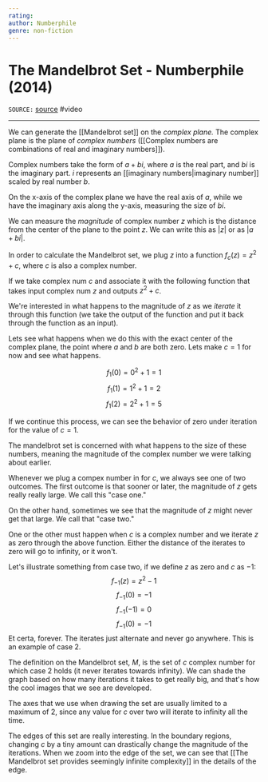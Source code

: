 ```yaml
---
rating: 
author: Numberphile
genre: non-fiction
---
```

# The Mandelbrot Set - Numberphile (2014)
`SOURCE:` [source](https://www.youtube.com/watch?v=NGMRB4O922I)
 #video 

---
We can generate the [[Mandelbrot set]] on the *complex plane.* The complex plane is the plane of *complex numbers* ([[Complex numbers are combinations of real and imaginary numbers]]). 

Complex numbers take the form of $a+bi$, where $a$ is the real part, and $bi$ is the imaginary part. $i$ represents an [[imaginary numbers|imaginary number]] scaled by real number $b$. 

On the x-axis of the complex plane we have the real axis of $a$, while we have the imaginary axis along the y-axis, measuring the size of $bi$. 

We can measure the *magnitude* of complex number $z$ which is the distance from the center of the plane to the point $z$. We can write this as $|z|$ or as $|a+bi|$.  

In order to calculate the Mandelbrot set, we plug $z$ into a function $f_c(z) = z^2+c$, where $c$ is also a complex number. 

If we take complex num $c$ and associate it with the following function that takes input complex num $z$ and outputs $z^2+c$. 

We're interested in what happens to the magnitude of $z$ as we *iterate* it through this function (we take the output of the function and put it back through the function as an input). 

Lets see what happens when we do this with the exact center of the complex plane, the point where $a$ and $b$ are both zero. Lets make $c=1$ for now and see what happens.  


$$
f_1(0) = 0^2+1 = 1
$$
$$
f_1(1) = 1^2 + 1 = 2
$$
$$
f_1(2)=2^2+1=5
$$

If we continue this process, we can see the behavior of zero under iteration for the value of $c=1$. 

The mandelbrot set is concerned with what happens to the size of these numbers, meaning the magnitude of the complex number we were talking about earlier. 

Whenever we plug a compex number in for $c$, we always see one of two outcomes. The first outcome is that sooner or later, the magnitude of $z$ gets really really large. We call this "case one." 

On the other hand, sometimes we see that the magnitude of $z$ might never get that large. We call that "case two." 

One or the other must happen when $c$ is a complex number and we iterate $z$ as zero through the above function. Either the distance of the iterates to zero will go to infinity, or it won't. 

Let's illustrate something from case two, if we define $z$ as zero and $c$ as $-1$:
$$
f_{-1}(z) = z^2-1
$$$$
f_{-1}(0) = -1
$$$$
f_{-1}(-1) = 0
$$$$
f_{-1}(0) = -1
$$ Et certa, forever. The iterates just alternate and never go anywhere. This is an example of case 2. 

The definition on the Mandelbrot set, $M$, is the set of $c$ complex number for which case 2 holds (it never iterates towards infinity). We can shade the graph based on how many iterations it takes to get really big, and that's how the cool images that we see are developed. 

The axes that we use when drawing the set are usually limited to a maximum of 2, since any value for $c$ over two will iterate to infinity all the time. 

The edges of this set are really interesting. In the boundary regions, changing $c$ by a tiny amount can drastically change the magnitude of the iterations. When we zoom into the edge of the set, we can see that [[The Mandelbrot set provides seemingly infinite complexity]] in the details of the edge. 